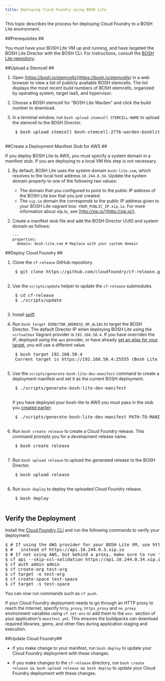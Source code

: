 ```yaml
---
title: Deploying Cloud Foundry using BOSH Lite
---
```


This topic describes the process for deploying Cloud Foundry to a BOSH Lite environment.

##<a id="prerequisites"></a>Prerequisites ##

You must have your BOSH Lite VM up and running, and have targeted the BOSH Lite Director with the BOSH CLI. For instructions, consult the [BOSH Lite repository](https://github.com/cloudfoundry/bosh-lite).

##<a id="stemcell"></a>Upload a Stemcell ##

1. Open [https://bosh.io/stemcells](https://bosh.io/stemcells) in a web browser to view a list of publicly available BOSH stemcells. The list displays the most recent build numbers of BOSH stemcells, organized by operating system, target IaaS, and hypervisor.

1. Choose a BOSH stemcell for "BOSH Lite Warden" and click the build number to download.

1. In a terminal window, run `bosh upload stemcell STEMCELL-NAME` to upload the
stemcell to the BOSH Director.

    <pre class="terminal">
    $ bosh upload stemcell bosh-stemcell-2776-warden-boshlite-ubuntu-trusty-go_agent.tgz
    </pre>

##<a id="create-stub"></a>Create a Deployment Manifest Stub for AWS ##

If you deploy BOSH Lite to AWS, you must specify a system domain in a manifest stub. If you are deploying to a local VM this step is not necessary.

1. By default, BOSH Lite uses the system domain `bosh-lite.com`, which resolves to the local host address `10.244.0.34`. Update the system domain property to one of the following two values:
    - The domain that you configured to point to the public IP address of the BOSH Lite box that you just created.
    - The `xip.io` domain the corresponds to the public IP address given to your BOSH Lite vagrant box: `YOUR_PUBLIC_IP.xip.io`. For more information about xip.io, see [http://xip.io/](http://xip.io/).

1. Create a manifest stub file and add the BOSH Director UUID and system domain as follows:

    ```
    ---
    properties:
      domain: bosh-lite.com # Replace with your system domain
    ```

##<a id="deploy-cf"></a>Deploy Cloud Foundry ##

1. Clone the `cf-release` GitHub repository.

    <pre class="terminal">
    $ git clone https://github.com/cloudfoundry/cf-release.git
    </pre>

1. Use the `scripts/update` helper to update the `cf-release` submodules.

    <pre class="terminal">
    $ cd cf-release
    $ ./scripts/update
    </pre>

1. Install [spiff](https://github.com/cloudfoundry-incubator/spiff).

1. Run `bosh target DIRECTOR_ADDRESS_OR_ALIAS` to target the BOSH Director.  The default Director IP when deploying BOSH Lite using the `virtualbox` Vagrant provider is `192.168.50.4`.  If you have overriden the IP, deployed using the `aws` provider, or have already [set an alias for your target](https://bosh.io/docs/sysadmin-commands.html#director), you will use a different value.

    <pre class="terminal">
    $ bosh target 192.168.50.4
    Current target is https://192.168.50.4:25555 (Bosh Lite Director)
    </pre>

1. Use the `scripts/generate-bosh-lite-dev-manifest` command to create a deployment manifest and set it as the current BOSH deployment. 

    <pre class="terminal">
    $ ./scripts/generate-bosh-lite-dev-manifest
    </pre>

    If you have deployed your bosh-lite to AWS you must pass in the stub you [created earlier](#create-stub):

    <pre class="terminal">
    $ ./scripts/generate-bosh-lite-dev-manifest PATH-TO-MANIFEST-STUB
    </pre>

1. Run `bosh create release` to create a Cloud Foundry release.
This command prompts you for a development release name.

    <pre class="terminal">
    $ bosh create release
    </pre>

1. Run `bosh upload release` to upload the generated release to the BOSH
Director.

    <pre class="terminal">
    $ bosh upload release
    </pre>

1. Run `bosh deploy` to deploy the uploaded Cloud Foundry release.

    <pre class="terminal">
    $ bosh deploy
    </pre>

## <a id="verify"></a>Verify the Deployment ##

Install the [Cloud Foundry CLI](https://github.com/cloudfoundry/cli) and run the following commands to verify your deployment:

<pre class="terminal">
$ # If using the AWS provider for your BOSH Lite VM, use https://api.BOSH-LITE-PUBLIC-IP.xip.io
$ #   instead of https://api.10.244.0.3.xip.io
$ # If not using AWS, but behind a proxy, make sure to run 'export no_proxy=192.168.50.4,xip.io'
$ cf api --skip-ssl-validation https://api.10.244.0.34.xip.io
$ cf auth admin admin
$ cf create-org test-org
$ cf target -o test-org
$ cf create-space test-space
$ cf target -s test-space
</pre>

You can now run commands such as `cf push`.

If your Cloud Foundry deployment needs to go through an HTTP proxy to reach the Internet, specify `http_proxy`, `https_proxy` and `no_proxy` environment variables using `cf set-env` or add them to the `env:` section of your application's `manifest.yml`. This ensures the buildpacks can download required libraries, gems, and other files during application staging and execution.

##<a id="update-cf"></a>Update Cloud Foundry##

* If you make change to your manifest, run `bosh deploy` to update your Cloud Foundry deployment with these changes.

* If you make changes to the `cf-release` directory, run `bosh create release && bosh upload release && bosh deploy` to update your Cloud Foundry deployment with these changes.
